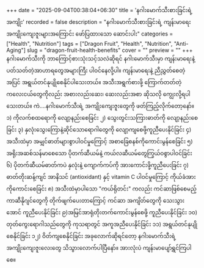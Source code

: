 +++
date = "2025-09-04T00:38:04+06:30"
title = 'နဂါးမောက်သီးစားခြင်းရဲ့အကျိုး'
recorded = false
description = "နဂါးမောက်သီးစားခြင်းရဲ့ ကျန်းမာရေးအကျိုးကျေးဇူးများအကြောင်း ဖော်ပြထားသော ဆောင်းပါး"
categories = ["Health", "Nutrition"]
tags = ["Dragon Fruit", "Health", "Nutrition", "Anti-Aging"]
slug = "dragon-fruit-health-benefits"
cover = ""
preview = ""
+++
နဂါးမောက်သီးကို ဘာကြောင့်စားသုံးသင့်သလဲဆိုရင် နဂါးမောက်သီးမှာ ကျန်းမာရေးနဲ့ပတ်သတ်တဲ့အာဟာရတွေအများကြီး ပါဝင်နေလို့ပါ။ ကျန်းမာရေးနဲ့ ညီညွှတ်စေတဲ့အပြင် အရွယ်တင်နုပျိုစေနိုင်ပါသေးတယ်။ အသီးအရွက်စားဖို့ ကြောက်တတ်တဲ့ ကလေးငယ်တွေကိုလည်း အစားလည်းဆေး၊ ဆေးလည်းအစာ ဆိုသလို ကျွေးလို့ရပါသေးတယ်။ ကဲ….နဂါးမောက်သီးရဲ့ အကျိုးကျေးဇူးတွေကို ဖတ်ကြည့်လိုက်တော့နော်။ 
၁) ကိုလက်စထရောကို လျော့နည်းစေခြင်း 
၂) သွေးတွင်းသကြားဓာတ်ကို လျော့နည်းစေခြင်း 
၃) နှလုံးသွေးကြောနဲ့ဆိုင်သောရောဂါတွေကို လျော့ကျစေဖို့ကူညီပေးနိုင်ခြင်း 
၄) အသီးထဲမှာ အမျှင်ဓာတ်များစွာပါဝင်မှုကြောင့် အစာခြေစနစ်ကိုကောင်းမွန်စေခြင်း 
၅) အရိုးအဆစ်သန်မာစေသော ပိုတက်ဆီယမ်နဲ့ ကယ်လဆီယမ်တွေကြွယ်ဝစွာပါဝင်ခြင်း 
၆) ပိုတက်ဆီယမ်ဓာတ်ကပဲ နှလုံးနဲ့ ကျောက်ကပ်ကို အားကောင်းဖို့ကူညီပေးခြင်း 
၇) ဓာတ်တိုးဆန့်ကျင် အာနိသင် (antioxidant) နှင့် vitamin C ပါဝင်မှုကြောင့် ကိုယ်ခံအားကိုကောင်းစေခြင်း 
၈) အသီးထဲမှာပါသော "ကယ်ရိုတင်း" ကလည်း ကင်ဆာဖြစ်စေမည့် ကာဆီနိုဂျင်တွေကို တိုက်ဖျက်ပေးတာကြောင့် ကင်ဆာ အကျိတ်တွေကို သေးသွားအောင် ကူညီပေးနိုင်ခြင်း 
၉)အမြင်အာရုံတိုးတက်ကောင်းမွန်စေဖို့ ကူညီပေးနိုင်ခြင်း 
၁၀) တုတ်ကွေးရောဂါသည်တွေကို ကုသရာတွင် အကူအညီပေးနိုင်ခြင်း 
၁၁) အရွယ်တင်နုပျိုစေနိုင်ခြင်း 
၁၂) ဝိတ်ကျစေနိုင်ခြင်း အခုလောက်ဆိုရင်တော့ နဂါးမောက်သီးရဲ့အကျိုးကျေးဇူးလေးတွေ သိသွားလောက်ပါပြီနော်။ အားလုံးပဲ ကျန်းမာပျော်ရွှင်ကြပါစေ။